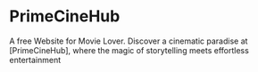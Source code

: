 # PrimeCineHub
A free Website for Movie Lover. Discover a cinematic paradise at [PrimeCineHub], where the magic of storytelling meets effortless entertainment
